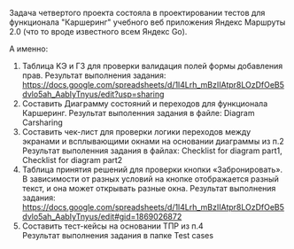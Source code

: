 Задача четвертого проекта состояла в проектировании тестов для функционала "Каршеринг" учебного веб приложения Яндекс Маршруты 2.0 (что то вроде известного всем Яндекс Go).

А именно:

1. Таблица KЭ и ГЗ для проверки валидация полей формы добавления прав. 
Результат выполнения задания:
https://docs.google.com/spreadsheets/d/1l4Lrh_mBzIIAtpr8LOzDfOeB5dvlo5ah_AabIyTnyus/edit?usp=sharing
2. Составить Диаграмму состояний и переходов для функционала Каршеринг. 
Результат выполенния задания в файле: Diagram Carsharing
3. Составить чек-лист для проверки логики переходов между экранами и всплывающими окнами на основании диаграммы из п.2
Результат выполенния задания в файлах: Checklist for diagram part1, Checklist for diagram part2
4. Таблица принятия решений для проверки кнопки «Забронировать». В зависимости от разных условий на кнопке отображается разный текст, и она может открывать разные окна. 
Результат выполнения задания:
https://docs.google.com/spreadsheets/d/1l4Lrh_mBzIIAtpr8LOzDfOeB5dvlo5ah_AabIyTnyus/edit#gid=1869026872
5. Составить тест-кейсы на основании ТПР из п.4	 
Результат выполнения задания в папке Test cases


